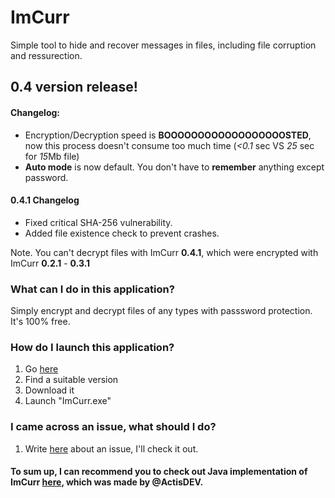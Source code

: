 # ImCurr
Simple tool to hide and recover messages in files, including file corruption and ressurection.

## 0.4 version release!
#### Changelog:
- Encryption/Decryption speed is **BOOOOOOOOOOOOOOOOOOSTED**, now this process doesn't consume too much time (*<0.1* sec VS *25* sec for *15*Mb file)
- **Auto mode** is now default. You don't have to **remember** anything except password.

#### 0.4.1 Changelog 
- Fixed critical SHA-256 vulnerability.
- Added file existence check to prevent crashes.

Note. You can't decrypt files with ImCurr **0.4.1**, which were encrypted with ImCurr **0.2.1** - **0.3.1**

### What can I do in this application?
   Simply encrypt and decrypt files of any types with passsword protection. It's 100% free.
   
### How do I launch this application?
  1. Go [here](https://yadi.sk/d/lxN53sFw3KgY9V)
  2. Find a suitable version
  3. Download it
  2. Launch "ImCurr.exe"

### I came across an issue, what should I do?
  1. Write [here](https://github.com/IngeniousA/ImCurr/issues) about an issue, I'll check it out.

#### To sum up, I can recommend you to check out Java implementation of ImCurr [here](https://github.com/ActisDEV/imCurrJVM/releases), which was made by @ActisDEV.
